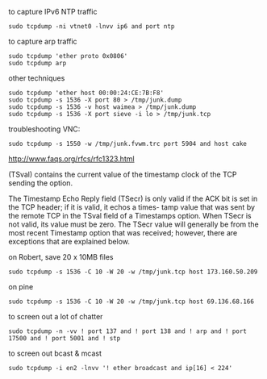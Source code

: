 to capture IPv6 NTP traffic
```
sudo tcpdump -ni vtnet0 -lnvv ip6 and port ntp
```
to capture arp traffic
```
sudo tcpdump 'ether proto 0x0806'
sudo tcpdump arp
```
other techniques
```
sudo tcpdump 'ether host 00:00:24:CE:7B:F8'
sudo tcpdump -s 1536 -X port 80 > /tmp/junk.dump
sudo tcpdump -s 1536 -v host waimea > /tmp/junk.dump
sudo tcpdump -s 1536 -X port sieve -i lo > /tmp/junk.tcp
```
troubleshooting VNC:
```
sudo tcpdump -s 1550 -w /tmp/junk.fvwm.trc port 5904 and host cake
```
http://www.faqs.org/rfcs/rfc1323.html

(TSval) contains the current value of the timestamp clock of the TCP sending the option.

The Timestamp Echo Reply field (TSecr) is only valid if the ACK bit is set in the TCP header; if it is valid, it echos a times- tamp value that was sent by the remote TCP in the TSval field of a Timestamps option.  When TSecr is not valid, its value must be zero.  The TSecr value will generally be from the most recent Timestamp option that was received; however, there are exceptions that are explained below.

on Robert, save 20 x 10MB files
```
sudo tcpdump -s 1536 -C 10 -W 20 -w /tmp/junk.tcp host 173.160.50.209
```
on pine
```
sudo tcpdump -s 1536 -C 10 -W 20 -w /tmp/junk.tcp host 69.136.68.166
```
to screen out a lot of chatter
```
sudo tcpdump -n -vv ! port 137 and ! port 138 and ! arp and ! port 17500 and ! port 5001 and ! stp
```
to screen out bcast & mcast
```
sudo tcpdump -i en2 -lnvv '! ether broadcast and ip[16] < 224'
```
